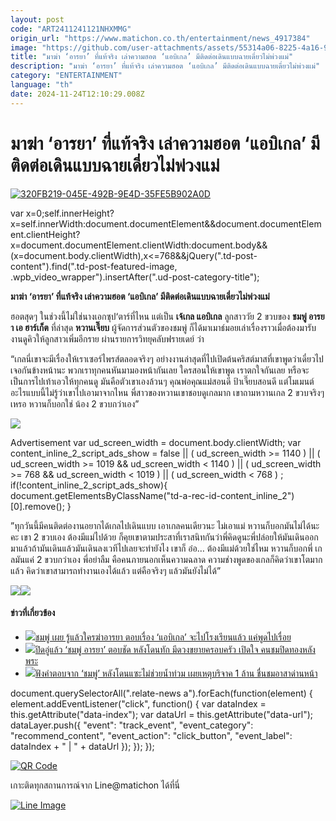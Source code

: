 ```yaml
---
layout: post
code: "ART2411241121NHXMMG"
origin_url: "https://www.matichon.co.th/entertainment/news_4917384"
image: "https://github.com/user-attachments/assets/55314a06-8225-4a16-9d35-e3e811e5c28e"
title: "มาฆ่า ‘อารยา’ ที่แท้จริง เล่าความฮอต ‘แอบิเกล’ มีติดต่อเดินแบบฉายเดี่ยวไม่พ่วงแม่"
description: "มาฆ่า ‘อารยา’ ที่แท้จริง เล่าความฮอต ‘แอบิเกล’ มีติดต่อเดินแบบฉายเดี่ยวไม่พ่วงแม่"
category: "ENTERTAINMENT"
language: "th"
date: 2024-11-24T12:10:29.008Z
---
```


# มาฆ่า ‘อารยา’ ที่แท้จริง เล่าความฮอต ‘แอบิเกล’ มีติดต่อเดินแบบฉายเดี่ยวไม่พ่วงแม่

[![](https://www.matichon.co.th/wp-content/uploads/2024/11/320FB219-045E-492B-9E4D-35FE5B902A0D-728x520.jpeg "320FB219-045E-492B-9E4D-35FE5B902A0D")](https://www.matichon.co.th/wp-content/uploads/2024/11/320FB219-045E-492B-9E4D-35FE5B902A0D.jpeg)

var x=0;self.innerHeight?x=self.innerWidth:document.documentElement&&document.documentElement.clientHeight?x=document.documentElement.clientWidth:document.body&&(x=document.body.clientWidth),x<=768&&jQuery(".td-post-content").find(".td-post-featured-image, .wpb\_video\_wrapper").insertAfter(".ud-post-category-title");

**มาฆ่า ‘อารยา’ ที่แท้จริง เล่าความฮอต ‘แอบิเกล’ มีติดต่อเดินแบบฉายเดี่ยวไม่พ่วงแม่**

ฮอตสุดๆ ในช่วงนี้ไม่ใช่นางเอกซุป‘ตาร์ที่ไหน แต่เป็น **เจ้เกล แอบิเกล** ลูกสาววัย 2 ขวบของ **ชมพู่ อารยา เอ ฮาร์เก็ต** ที่ล่าสุด **หวานเจี๊ยบ** ผู้จัดการส่วนตัวของชมพู่ ก็ได้มาเมาธ์มอยเล่าเรื่องราวเมื่อต้องมารับงานดูคิวให้ลูกสาวเพิ่มอีกราย ผ่านรายการวิทยุคลับฟรายเดย์ ว่า

“เกลนี่เขาจะมีเรื่องให้เราเซอร์ไพรส์ตลอดจริงๆ อย่างงานล่าสุดที่ไปเปิดต้นคริสต์มาสที่เขาพูดว่าเดี๋ยวไปเจอกันข้างหน้านะ พวกเราทุกคนหันมามองหน้ากันเลย ใครสอนให้เขาพูด เราตกใจกันเลย หรือจะเป็นการไปเท้าเอวให้ทุกคนดู มันคือตัวเขาเองล้วนๆ คุณพ่อคุณแม่สอนดี ป้าเจี๊ยบสอนดี แต่โมเมนต์อะไรแบบนี้ไม่รู้ว่าเขาไปเอามาจากไหน พี่สาวของหวานเขาชอบดูเกลมาก เขาถามหวานเกล 2 ขวบจริงๆ เหรอ หวานก็บอกใช่ น้อง 2 ขวบกว่าเอง”

![](https://www.matichon.co.th/wp-content/uploads/2024/11/IMG_6359-1024x551.jpeg)

Advertisement var ud\_screen\_width = document.body.clientWidth; var content\_inline\_2\_script\_ads\_show = false || ( ud\_screen\_width >= 1140 ) || ( ud\_screen\_width >= 1019 && ud\_screen\_width < 1140 ) || ( ud\_screen\_width >= 768 && ud\_screen\_width < 1019 ) || ( ud\_screen\_width < 768 ) ; if(!content\_inline\_2\_script\_ads\_show){ document.getElementsByClassName("td-a-rec-id-content\_inline\_2")\[0\].remove(); }

”ทุกวันนี้มีคนติดต่องานอยากได้เกลไปเดินแบบ เอาเกลคนเดียวนะ ไม่เอาแม่ หวานก็บอกมันไม่ได้นะคะ เขา 2 ขวบเอง ต้องมีแม่ไปด้วย ก็คุยเขาตามประสาที่เราสนิทกันว่าพี่คิดดูนะพี่ปล่อยให้มันเดินออกมาแล้วถ้ามันเดินแล้วมันเดินลงเวทีไปเลยจะทำยังไง เขาก็ อ๋อ… ต้องมีแม่ด้วยใช่ไหม หวานก็บอกพี่ เกลมันแค่ 2 ขวบกว่าเอง พี่อย่าลืม คือคนภายนอกเห็นความฉลาด ความช่างพูดของเกลก็คิดว่าเขาโตมากแล้ว คิดว่าเขาสามารถทำงานเองได้แล้ว แต่คือจริงๆ แล้วมันยังไม่ได้”

![](https://www.matichon.co.th/wp-content/uploads/2024/11/IMG_6350-827x1024.jpeg)![](https://www.matichon.co.th/wp-content/uploads/2024/11/IMG_6355-760x1024.jpeg)

#### ข่าวที่เกี่ยวข้อง

*   [![](https://www.matichon.co.th/wp-content/uploads/2024/11/ruraew1.jpg)ชมพู่ เผย รู้แล้วใครฆ่าอารยา ตอบเรื่อง ‘แอบิเกล’ จะไปโรงเรียนแล้ว แค่พูดไปเรื่อย](https://www.matichon.co.th/entertainment/thai-entertainment/news_4910702)
*   [![](https://www.matichon.co.th/wp-content/uploads/2024/11/chom728.jpg)ปิดอู่แล้ว ‘ชมพู่ อารยา’ ตอบชัด หลังโดนทัก มีดวงขยายครอบครัว เปิดใจ คนชมปิดทองหลังพระ](https://www.matichon.co.th/entertainment/thai-entertainment/news_4888596)
*   [![](https://www.matichon.co.th/wp-content/uploads/2024/09/chompoo1.jpg)ฟังคำตอบจาก ‘ชมพู่’ หลังโดนแซะไม่ช่วยน้ำท่วม เผยเหตุบริจาค 1 ล้าน ชื่นชมอาสาด่านหน้า](https://www.matichon.co.th/entertainment/thai-entertainment/news_4800926)

document.querySelectorAll(".relate-news a").forEach(function(element) { element.addEventListener("click", function() { var dataIndex = this.getAttribute("data-index"); var dataUrl = this.getAttribute("data-url"); dataLayer.push({ "event": "track\_event", "event\_category": "recommend\_content", "event\_action": "click\_button", "event\_label": dataIndex + " | " + dataUrl }); }); });

[![QR Code](https://www.matichon.co.th/wp-content/uploads/2023/07/wob1371z.jpg)](https://lin.ee/ht0nDxX)

เกาะติดทุกสถานการณ์จาก Line@matichon ได้ที่นี่

[![Line Image](https://www.matichon.co.th/wp-content/uploads/2023/07/th.png)](https://lin.ee/ht0nDxX)